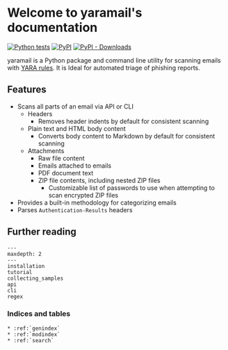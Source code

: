 # Welcome to yaramail's documentation

[![Python tests](https://github.com/seanthegeek/yaramail/actions/workflows/python-tests.yml/badge.svg)](https://github.com/seanthegeek/yaramail/actions/workflows/python-tests.yml)
[![PyPI](https://img.shields.io/pypi/v/yara-mail)](https://pypi.org/project/yara-mail/)
[![PyPI - Downloads](https://img.shields.io/pypi/dm/yara-mail?color=blue)](https://pypistats.org/packages/yara-mail)

yaramail is a Python package and command line utility for scanning emails with
[YARA rules][yara]. It is Ideal for automated triage of phishing reports.

## Features

- Scans all parts of an email via API or CLI
  - Headers
    - Removes header indents by default for consistent scanning
  - Plain text and HTML body content
    - Converts body content to Markdown by default for consistent scanning
  - Attachments
    - Raw file content
    - Emails attached to emails
    - PDF document text
    - ZIP file contents, including nested ZIP files
      - Customizable list of passwords to use when attempting to scan encrypted ZIP files
- Provides a built-in methodology for categorizing emails
- Parses `Authentication-Results` headers

## Further reading

```{toctree}
---
maxdepth: 2
---
installation
tutorial
collecting_samples
api
cli
regex
```

### Indices and tables

```{eval-rst}
* :ref:`genindex`
* :ref:`modindex`
* :ref:`search`
```

[yara]: https://yara.readthedocs.io/en/stable/writingrules.html

